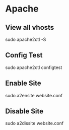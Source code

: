 # Apache

## View all vhosts
sudo apache2ctl -S

## Config Test
sudo apache2ctl configtest

## Enable Site
sudo a2ensite website.conf

## Disable Site
sudo a2dissite website.conf
